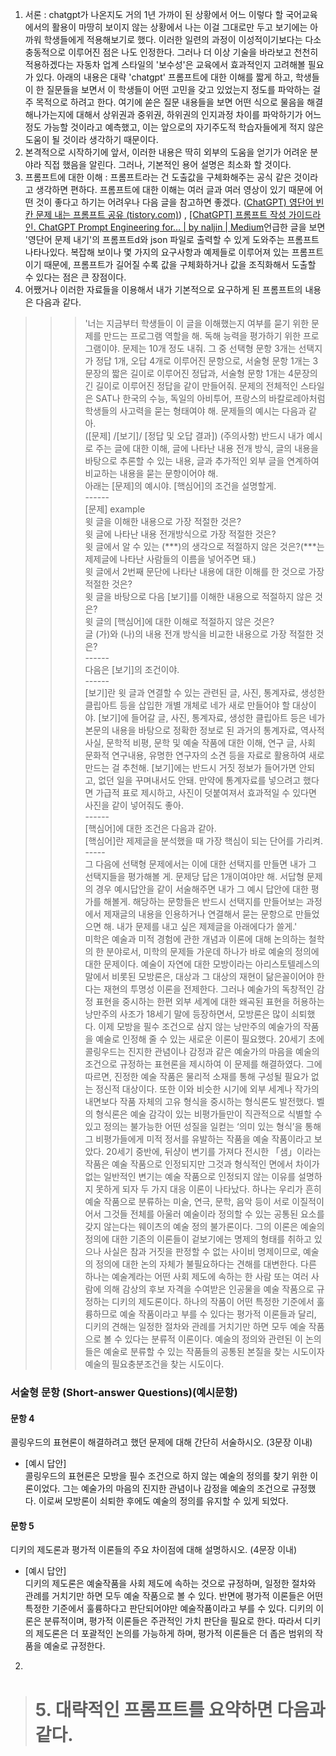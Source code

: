 1. 서론 : chatgpt가 나온지도 거의 1년 가까이 된 상황에서 어느 이렇다 할 국어교육에서의 활용이 마땅히 보이지 않는 상황에서 나는 이걸 그대로만 두고 보기에는 아까워 학생들에게 적용해보기로 했다. 이러한 일련의 과정이 이성적이기보다는 다소 충동적으로 이루어진 점은 나도 인정한다. 그러나 더 이상 기술을 바라보고 천천히 적용하겠다는 자동차 업계 스타일의 '보수성'은 교육에서 효과적인지 고려해볼 필요가 있다. 아래의 내용은 대략 'chatgpt' 프롬프트에 대한 이해를 짧게 하고, 학생들이 한 질문들을 보면서 이 학생들이 어떤 고민을 갖고 있었는지 정도를 파악하는 걸 주 목적으로 하려고 한다. 여기에 쏟은 질문 내용들을 보면 어떤 식으로 물음을 해결해나가는지에 대해서 상위권과 중위권, 하위권의 인지과정 차이를 파악하기가 어느 정도 가능할 것이라고 예측했고, 이는 앞으로의 자기주도적 학습자들에게 적지 않은 도움이 될 것이라 생각하기 때문이다.
2. 본격적으로 시작하기에 앞서, 이러한 내용은 딱히 외부의 도움을 얻기가 어려운 분야라 직접 했음을 알린다. 그러나, 기본적인 용어 설명은 최소화 할 것이다.
3. 프롬프트에 대한 이해 : 프롬프트라는 건 도출값을 구체화해주는 공식 같은 것이라고 생각하면 편하다. 프롬프트에 대한 이해는 여러 글과 여러 영상이 있기 때문에 어떤 것이 좋다고 하기는 어려우나 다음 글을 참고하면 좋겠다. ([ChatGPT) 영단어 빈칸 문제 내는 프롬프트 공유 (tistory.com)](https://data-newbie.tistory.com/939?category=1059405)) , [[ChatGPT] 프롬프트 작성 가이드라인. ChatGPT Prompt Engineering for… | by naljin | Medium](https://sujinnaljin.medium.com/chatgpt-%ED%94%84%EB%A1%AC%ED%94%84%ED%8A%B8-%EC%9E%91%EC%84%B1-%EA%B0%80%EC%9D%B4%EB%93%9C%EB%9D%BC%EC%9D%B8-c60f670750ed)언급한 글을 보면 '영단어 문제 내기'의 프롬프트d와 json 파일로 출력할 수 있게 도와주는 프롬프트 나타나있다. 복잡해 보이나 몇 가지의 요구사항과 예제들로 이루어져 있는 프롬프트 이기 때문에, 프롬프트가 길어질 수록 값을 구체화하거나 값을 조직화해서 도출할 수 있다는 점은 큰 장점이다.
4. 어쨌거나 이러한 자료들을 이용해서 내가 기본적으로 요구하게 된 프롬프트의 내용은 다음과 같다.
 >>> <span sytle="color:black"> '너는 지금부터 학생들이 이 글을 이해했는지 여부를 묻기 위한 문제를 만드는 프로그램 역할을 해. 독해 능력을 평가하기 위한 프로그램이야. 문제는 10개 정도 내줘. 그 중 선택형 문항 3개는 선택지가 정답 1개, 오답 4개로 이루어진 문항으로, 서술형 문항 1개는 3문장의 짧은 길이로 이루어진 정답과, 서술형 문항 1개는 4문장의 긴 길이로 이루어진 정답을 같이 만들어줘. 문제의 전체적인 스타일은 SAT나 한국의 수능, 독일의 아비투어, 프랑스의 바칼로레아처럼 학생들의 사고력을 묻는 형태여야 해. 문제들의 예시는 다음과 같아.<br>
 >>> ([문제] /[보기]/ [정답 및 오답 결과]) (주의사항) 반드시 내가 예시로 주는 글에 대한 이해, 글에 나타난 내용 전개 방식, 글의 내용을 바탕으로 추론할 수 있는 내용, 글과 추가적인 외부 글을 연계하여 비교하는 내용을 묻는 문항이어야 해.<br>
 >>> 아래는 [문제]의 예시야. [핵심어]의 조건을 설명할게.<br>
 >>> ------<br>
 >>> [문제] example<br>
 >>> 윗 글을 이해한 내용으로 가장 적절한 것은?<br>
 >>> 윗 글에 나타난 내용 전개방식으로 가장 적절한 것은?<br>
 >>> 윗 글에서 알 수 있는 (***)의 생각으로 적절하지 않은 것은?(***는 제제글에 나타난 사람들의 이름을 넣어주면 돼.)<br>
 >>> 윗 글에서 2번째 문단에 나타난 내용에 대한 이해를 한 것으로 가장 적절한 것은?<br>
 >>> 윗 글을 바탕으로 다음 [보기]를 이해한 내용으로 적절하지 않은 것은?<br>
 >>> 윗 글의 [핵심어]에 대한 이해로 적절하지 않은 것은?<br>
 >>> 글 (가)와 (나)의 내용 전개 방식을 비교한 내용으로 가장 적절한 것은?<br>
 >>> ------<br>
 >>> 다음은 [보기]의 조건이야.<br>
 >>> ------<br>
 >>> [보기]란 윗 글과 연결할 수 있는 관련된 글, 사진, 통계자료, 생성한 클립아트 등을 삽입한 개별 개체로 네가 새로 만들어야 할 대상이야. [보기]에 들어갈 글, 사진, 통계자료, 생성한 클립아트 등은 네가 본문의 내용을 바탕으로 정확한 정보로 된 과거의 통계자료, 역사적 사실, 문학적 비평, 문학 및 예술 작품에 대한 이해, 연구 글, 사회 문화적 연구내용, 유명한 연구자의 소견 등을 자료로 활용하여 새로 만드는 걸 추천해. [보기]에는 반드시 거짓 정보가 들어가면 안되고, 없던 일을 꾸며내서도 안돼. 만약에 통계자료를 넣으려고 했다면 가급적 표로 제시하고, 사진이 덧붙여져서 효과적일 수 있다면 사진을 같이 넣어줘도 좋아.<br>
 >>> ------<br>
 >>> [핵심어]에 대한 조건은 다음과 같아.<br>
 >>> [핵심어]란 제제글을 분석했을 때 가장 핵심이 되는 단어를 가리켜.<br>
 >>> -----<br>
 >>> 그 다음에 선택형 문제에서는 이에 대한 선택지를 만들면 내가 그 선택지들을 평가해볼 게. 문제당 답은 1개이여야만 해. 서답형 문제의 경우 예시답안을 같이 서술해주면 내가 그 예시 답안에 대한 평가를 해볼게. 해당하는 문항들은 반드시 선택지를 만들어보는 과정에서 제재글의 내용을 인용하거나 연결해서 묻는 문항으로 만들었으면 해. 내가 문제를 내고 싶은 제제글을 아래에다가 쓸게.'</span><br>
 >>>  미학은 예술과 미적 경험에 관한 개념과 이론에 대해 논의하는 철학의 한 분야로서, 미학의 문제들 가운데 하나가 바로 예술의 정의에 대한 문제이다. 예술이 자연에 대한 모방이라는 아리스토텔레스의 말에서 비롯된 모방론은, 대상과 그 대상의 재현이 닮은꼴이어야 한다는 재현의 투명성 이론을 전제한다. 그러나 예술가의 독창적인 감정 표현을 중시하는 한편 외부 세계에 대한 왜곡된 표현을 허용하는 낭만주의 사조가 18세기 말에 등장하면서, 모방론은 많이 쇠퇴했다. 이제 모방을 필수 조건으로 삼지 않는 낭만주의 예술가의 작품을 예술로 인정해 줄 수 있는 새로운 이론이 필요했다. 
 >>>  20세기 초에 콜링우드는 진지한 관념이나 감정과 같은 예술가의 마음을 예술의 조건으로 규정하는 표현론을 제시하여 이 문제를 해결하였다. 그에 따르면, 진정한 예술 작품은 물리적 소재를 통해 구성될 필요가 없는 정신적 대상이다. 또한 이와 비슷한 시기에 외부 세계나 작가의 내면보다 작품 자체의 고유 형식을 중시하는 형식론도 발전했다. 벨의 형식론은 예술 감각이 있는 비평가들만이 직관적으로 식별할 수 있고 정의는 불가능한 어떤 성질을 일컫는 ‘의미 있는 형식’을 통해 그 비평가들에게 미적 정서를 유발하는 작품을 예술 작품이라고 보았다.
 >>>  20세기 중반에, 뒤샹이 변기를 가져다 전시한 「샘」이라는 작품은 예술 작품으로 인정되지만 그것과 형식적인 면에서 차이가 없는 일반적인 변기는 예술 작품으로 인정되지 않는 이유를 설명하지 못하게 되자 두 가지 대응 이론이 나타났다. 하나는 우리가 흔히 예술 작품으로 분류하는 미술, 연극, 문학, 음악 등이 서로 이질적이어서 그것들 전체를 아울러 예술이라 정의할 수 있는 공통된 요소를 갖지 않는다는 웨이츠의 예술 정의 불가론이다. 그의 이론은 예술의 정의에 대한 기존의 이론들이 겉보기에는 명제의 형태를 취하고 있으나 사실은 참과 거짓을 판정할 수 없는 사이비 명제이므로, 예술의 정의에 대한 논의 자체가 불필요하다는 견해를 대변한다. 다른 하나는 예술계라는 어떤 사회 제도에 속하는 한 사람 또는 여러 사람에 의해 감상의 후보 자격을 수여받은 인공물을 예술 작품으로 규정하는 디키의 제도론이다. 하나의 작품이 어떤 특정한 기준에서 훌륭하므로 예술 작품이라고 부를 수 있다는 평가적 이론들과 달리, 디키의 견해는 일정한 절차와 관례를 거치기만 하면 모두 예술 작품으로 볼 수 있다는 분류적 이론이다. 예술의 정의와 관련된 이 논의들은 예술로 분류할 수 있는 작품들의 공통된 본질을 찾는 시도이자 예술의 필요충분조건을 찾는 시도이다.
 >>
### 서술형 문항 (Short-answer Questions)(예시문항)

#### 문항 4

콜링우드의 표현론이 해결하려고 했던 문제에 대해 간단히 서술하시오. (3문장 이내)

- [예시 답안]  
    콜링우드의 표현론은 모방을 필수 조건으로 하지 않는 예술의 정의를 찾기 위한 이론이었다. 그는 예술가의 마음의 진지한 관념이나 감정을 예술의 조건으로 규정했다. 이로써 모방론이 쇠퇴한 후에도 예술의 정의를 유지할 수 있게 되었다.

#### 문항 5

디키의 제도론과 평가적 이론들의 주요 차이점에 대해 설명하시오. (4문장 이내)

- [예시 답안]  
    디키의 제도론은 예술작품을 사회 제도에 속하는 것으로 규정하며, 일정한 절차와 관례를 거치기만 하면 모두 예술 작품으로 볼 수 있다. 반면에 평가적 이론들은 어떤 특정한 기준에서 훌륭하다고 판단되어야만 예술작품이라고 부를 수 있다. 디키의 이론은 분류적이며, 평가적 이론들은 주관적인 가치 판단을 필요로 한다. 따라서 디키의 제도론은 더 포괄적인 논의를 가능하게 하며, 평가적 이론들은 더 좁은 범위의 작품을 예술로 규정한다.
 >>
 >>

 2. 
> # 5. 대략적인 프롬프트를 요약하면 다음과 같다.
